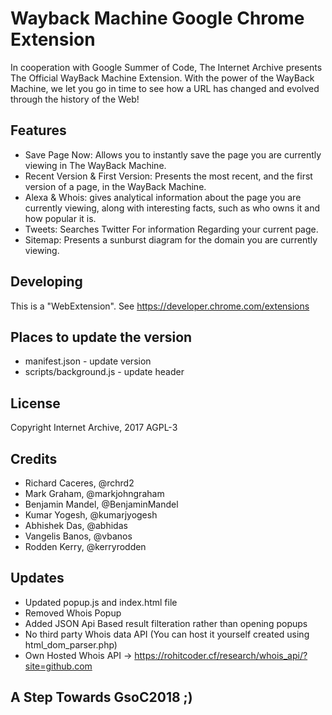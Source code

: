 # Wayback Machine Google Chrome Extension

In cooperation with Google Summer of Code, The Internet Archive presents
The Official WayBack Machine Extension. With the power of the WayBack Machine,
we let you go in time to see how a URL has changed and evolved through the
history of the Web!

## Features

- Save Page Now: Allows you to instantly save the page you are currently viewing
  in The WayBack Machine.
- Recent Version & First Version: Presents the most recent, and the first version
  of a page, in the WayBack Machine.
- Alexa & Whois: gives analytical information about the page you are currently
  viewing, along with interesting facts, such as who owns it and how popular
  it is.
- Tweets: Searches Twitter For information Regarding your current page.
- Sitemap: Presents a sunburst diagram for the domain you are currently viewing.

## Developing

This is a "WebExtension". See https://developer.chrome.com/extensions


## Places to update the version

- manifest.json - update version
- scripts/background.js - update header


## License

Copyright Internet Archive, 2017
AGPL-3


## Credits

- Richard Caceres, @rchrd2
- Mark Graham, @markjohngraham
- Benjamin Mandel, @BenjaminMandel
- Kumar Yogesh, @kumarjyogesh
- Abhishek Das, @abhidas
- Vangelis Banos, @vbanos
- Rodden Kerry, @kerryrodden

## Updates
 - Updated popup.js and index.html file
 - Removed Whois Popup
 - Added JSON Api Based result filteration rather than opening popups
 - No third party Whois data API (You can host it yourself created using html_dom_parser.php) 
 - Own Hosted Whois API -> https://rohitcoder.cf/research/whois_api/?site=github.com
 
 ## A Step Towards GsoC2018 ;) 
